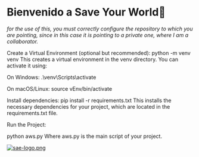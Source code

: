 # Bienvenido a Save Your World👋

*for the use of this, you must correctly configure the repository to which you are pointing, since in this case it is pointing to a private one, where I am a collaborator.*

Create a Virtual Environment (optional but recommended):
python -m venv venv
This creates a virtual environment in the venv directory. You can activate it using:

On Windows:
.\venv\Scripts\activate

On macOS/Linux:
source vEnv/bin/activate

Install dependencies:
pip install -r requirements.txt
This installs the necessary dependencies for your project, which are located in the requirements.txt file.

Run the Project:

python aws.py
Where aws.py is the main script of your project.


[![sae-logo.png](https://i.postimg.cc/kMWs7N1J/sae-logo.png)](https://postimg.cc/SjNCr9b3)
